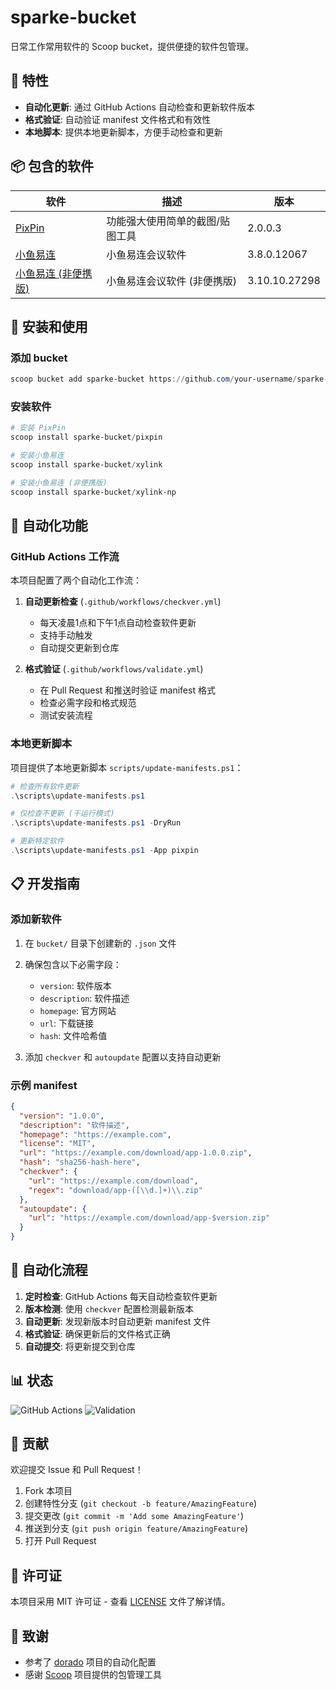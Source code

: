 # sparke-bucket

日常工作常用软件的 Scoop bucket，提供便捷的软件包管理。

## 🚀 特性

- **自动化更新**: 通过 GitHub Actions 自动检查和更新软件版本
- **格式验证**: 自动验证 manifest 文件格式和有效性
- **本地脚本**: 提供本地更新脚本，方便手动检查和更新

## 📦 包含的软件

| 软件 | 描述 | 版本 |
|------|------|------|
| [PixPin](https://pixpin.cn/) | 功能强大使用简单的截图/贴图工具 | 2.0.0.3 |
| [小鱼易连](https://www.xylink.com/) | 小鱼易连会议软件 | 3.8.0.12067 |
| [小鱼易连 (非便携版)](https://www.xylink.com/) | 小鱼易连会议软件 (非便携版) | 3.10.10.27298 |

## 🔧 安装和使用

### 添加 bucket

```powershell
scoop bucket add sparke-bucket https://github.com/your-username/sparke-bucket
```

### 安装软件

```powershell
# 安装 PixPin
scoop install sparke-bucket/pixpin

# 安装小鱼易连
scoop install sparke-bucket/xylink

# 安装小鱼易连 (非便携版)
scoop install sparke-bucket/xylink-np
```

## 🤖 自动化功能

### GitHub Actions 工作流

本项目配置了两个自动化工作流：

1. **自动更新检查** (`.github/workflows/checkver.yml`)
   - 每天凌晨1点和下午1点自动检查软件更新
   - 支持手动触发
   - 自动提交更新到仓库

2. **格式验证** (`.github/workflows/validate.yml`)
   - 在 Pull Request 和推送时验证 manifest 格式
   - 检查必需字段和格式规范
   - 测试安装流程

### 本地更新脚本

项目提供了本地更新脚本 `scripts/update-manifests.ps1`：

```powershell
# 检查所有软件更新
.\scripts\update-manifests.ps1

# 仅检查不更新 (干运行模式)
.\scripts\update-manifests.ps1 -DryRun

# 更新特定软件
.\scripts\update-manifests.ps1 -App pixpin
```

## 📋 开发指南

### 添加新软件

1. 在 `bucket/` 目录下创建新的 `.json` 文件
2. 确保包含以下必需字段：
   - `version`: 软件版本
   - `description`: 软件描述
   - `homepage`: 官方网站
   - `url`: 下载链接
   - `hash`: 文件哈希值

3. 添加 `checkver` 和 `autoupdate` 配置以支持自动更新

### 示例 manifest

```json
{
  "version": "1.0.0",
  "description": "软件描述",
  "homepage": "https://example.com",
  "license": "MIT",
  "url": "https://example.com/download/app-1.0.0.zip",
  "hash": "sha256-hash-here",
  "checkver": {
    "url": "https://example.com/download",
    "regex": "download/app-([\\d.]+)\\.zip"
  },
  "autoupdate": {
    "url": "https://example.com/download/app-$version.zip"
  }
}
```

## 🔄 自动化流程

1. **定时检查**: GitHub Actions 每天自动检查软件更新
2. **版本检测**: 使用 `checkver` 配置检测最新版本
3. **自动更新**: 发现新版本时自动更新 manifest 文件
4. **格式验证**: 确保更新后的文件格式正确
5. **自动提交**: 将更新提交到仓库

## 📊 状态

![GitHub Actions](https://github.com/your-username/sparke-bucket/workflows/Check%20Version%20and%20Update/badge.svg)
![Validation](https://github.com/your-username/sparke-bucket/workflows/Validate%20Manifests/badge.svg)

## 🤝 贡献

欢迎提交 Issue 和 Pull Request！

1. Fork 本项目
2. 创建特性分支 (`git checkout -b feature/AmazingFeature`)
3. 提交更改 (`git commit -m 'Add some AmazingFeature'`)
4. 推送到分支 (`git push origin feature/AmazingFeature`)
5. 打开 Pull Request

## 📄 许可证

本项目采用 MIT 许可证 - 查看 [LICENSE](LICENSE) 文件了解详情。

## 🙏 致谢

- 参考了 [dorado](https://github.com/chawyehsu/dorado) 项目的自动化配置
- 感谢 [Scoop](https://scoop.sh/) 项目提供的包管理工具
